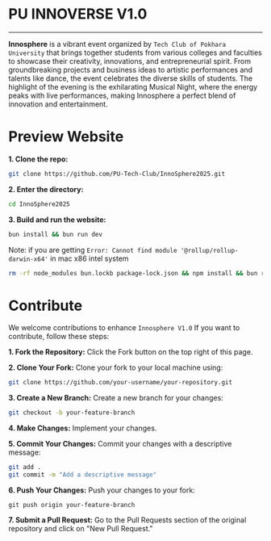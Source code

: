 # **PU INNOVERSE V1.0**
----------
**Innosphere** is a vibrant event organized by `Tech Club of Pokhara University` that brings together students from various colleges and faculties to showcase their creativity, innovations, and entrepreneurial spirit. From groundbreaking projects and business ideas to artistic performances and talents like dance, the event celebrates the diverse skills of students. The highlight of the evening is the exhilarating Musical Night, where the energy peaks with live performances, making Innosphere a perfect blend of innovation and entertainment. 

# **Preview Website**
**1. Clone the repo:**
```bash
git clone https://github.com/PU-Tech-Club/InnoSphere2025.git
```
**2. Enter the directory:**
```bash
cd InnoSphere2025
```
**3. Build and run the website:**
```bash
bun install && bun run dev
```
Note: if you are getting `Error: Cannot find module '@rollup/rollup-darwin-x64'` in mac x86 intel system
```bash
rm -rf node_modules bun.lockb package-lock.json && npm install && bun run dev
```


# **Contribute**

We welcome contributions to enhance `Innosphere V1.0` If you want to contribute, follow these steps:

**1. Fork the Repository:** Click the Fork button on the top right of this page. 

**2. Clone Your Fork:** Clone your fork to your local machine using: 
```bash 
git clone https://github.com/your-username/your-repository.git
```

**3. Create a New Branch:** Create a new branch for your changes:
```bash
git checkout -b your-feature-branch
```
**4. Make Changes:** Implement your changes. 

**5. Commit Your Changes:** Commit your changes with a descriptive message:
```bash
git add .
git commit -m "Add a descriptive message"
```

**6. Push Your Changes:** Push your changes to your fork:
```
git push origin your-feature-branch
```

**7. Submit a Pull Request:** Go to the Pull Requests section of the original repository and click on "New Pull Request."
